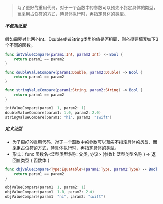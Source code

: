 > 为了更好的重用代码，对于一个函数中的参数可以预先不指定具体的类型，而采用占位符的方式，待具体执行时，再指定具体的类型。

##### 不使用泛型
假如需要对比两个Int、Double或者String类型的值是否相同，则必须要填写如下3个不同的函数。

```Swift
func intValueCompare(param1:Int, param2:Int) -> Bool {
    return param1 == param2
}

func doubleValueCompare(param1:Double, param2:Double) -> Bool {
    return param1 == param2
}

func stringValueCompare(param1:String, param2:String) -> Bool {
    return param1 == param2
}

intValueCompare(param1: 1, param2: 1)
doubleValueCompare(param1: 1.0, param2: 2.0)
stringValueCompare(param1: "hi", param2: "swift")
```

##### 定义泛型
* 为了更好的重用代码，对于一个函数中的参数可以预先不指定具体的类型，而采用占位符的方式，待具体执行时，再指定具体的类型。
* 形式：func 函数名<泛型类型名称: 父类, 协议> (参数1: 泛型类型名称 ) -> 返回值类型 { 函数体 }

```Swift
func objValueCompare<Type:Equatable>(param1:Type, param2:Type) -> Bool {
    return param1 == param2
}

objValueCompare(param1: 1, param2: 1)
objValueCompare(param1: 1.0, param2: 2.0)
objValueCompare(param1: "hi", param2: "swift")
```



